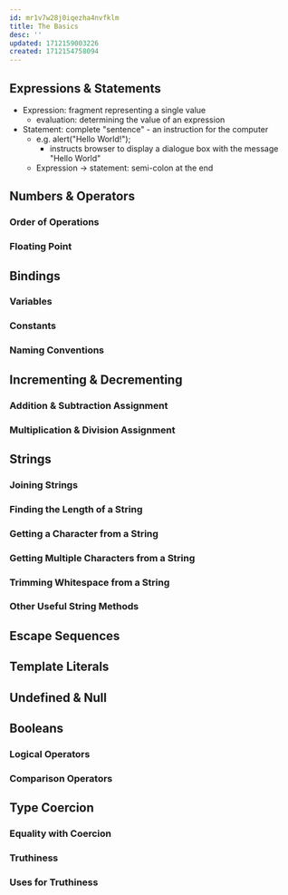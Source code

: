 ```yaml
---
id: mr1v7w28j0iqezha4nvfklm
title: The Basics
desc: ''
updated: 1712159003226
created: 1712154758094
---
```


## Expressions & Statements

- Expression: fragment representing a single value
  - evaluation: determining the value of an expression
- Statement: complete "sentence" - an instruction for the computer
  - e.g. alert("Hello World!");
    - instructs browser to display a dialogue box with the message "Hello World"
  - Expression -> statement: semi-colon at the end

## Numbers & Operators

### Order of Operations

### Floating Point

## Bindings

### Variables

### Constants

### Naming Conventions

## Incrementing & Decrementing

### Addition & Subtraction Assignment

### Multiplication & Division Assignment

## Strings

### Joining Strings

### Finding the Length of a String

### Getting a Character from a String

### Getting Multiple Characters from a String

### Trimming Whitespace from a String

### Other Useful String Methods

## Escape Sequences

## Template Literals

## Undefined & Null

## Booleans

### Logical Operators

### Comparison Operators

## Type Coercion

### Equality with Coercion

### Truthiness

### Uses for Truthiness
